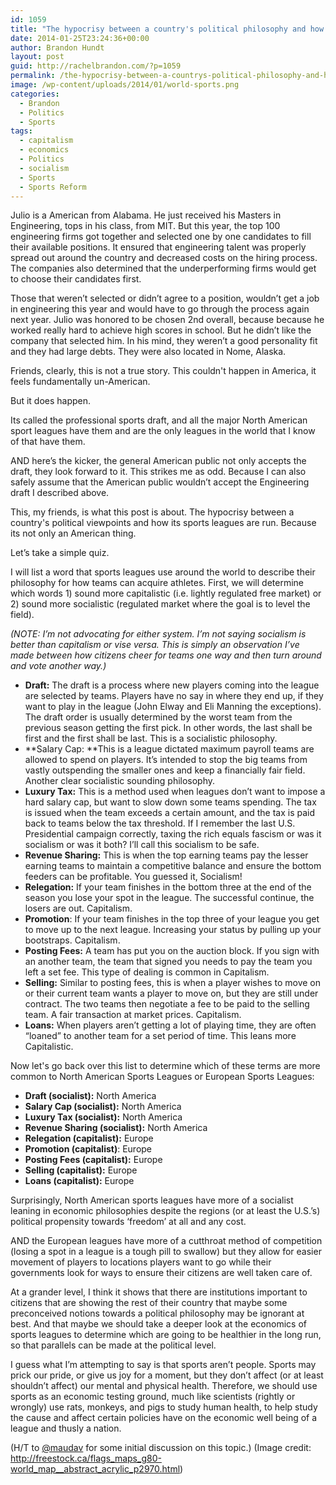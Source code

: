 ```yaml
---
id: 1059
title: "The hypocrisy between a country's political philosophy and how its sports leagues are run"
date: 2014-01-25T23:24:36+00:00
author: Brandon Hundt
layout: post
guid: http://rachelbrandon.com/?p=1059
permalink: /the-hypocrisy-between-a-countrys-political-philosophy-and-how-its-sports-leagues-are-run/
image: /wp-content/uploads/2014/01/world-sports.png
categories:
  - Brandon
  - Politics
  - Sports
tags:
  - capitalism
  - economics
  - Politics
  - socialism
  - Sports
  - Sports Reform
---
```

Julio is a American from Alabama. He just received his Masters in Engineering, tops in his class, from MIT. But this year, the top 100 engineering firms got together and selected one by one candidates to fill their available positions. It ensured that engineering talent was properly spread out around the country and decreased costs on the hiring process. The companies also determined that the underperforming firms would get to choose their candidates first.<!--more-->

Those that weren’t selected or didn’t agree to a position, wouldn’t get a job in engineering this year and would have to go through the process again next year. Julio was honored to be chosen 2nd overall, because because he worked really hard to achieve high scores in school. But he didn’t like the company that selected him. In his mind, they weren’t a good personality fit and they had large debts. They were also located in Nome, Alaska.

Friends, clearly, this is not a true story. This couldn't happen in America, it feels fundamentally un-American.

But it does happen.

Its called the professional sports draft, and all the major North American sport leagues have them and are the only leagues in the world that I know of that have them.

AND here’s the kicker, the general American public not only accepts the draft, they look forward to it. This strikes me as odd. Because I can also safely assume that the American public wouldn’t accept the Engineering draft I described above.

This, my friends, is what this post is about. The hypocrisy between a country's political viewpoints and how its sports leagues are run. Because its not only an American thing.

Let’s take a simple quiz.

I will list a word that sports leagues use around the world to describe their philosophy for how teams can acquire athletes. First, we will determine which words 1) sound more capitalistic (i.e. lightly regulated free market) or 2) sound more socialistic (regulated market where the goal is to level the field).

_(NOTE: I’m not advocating for either system. I’m not saying socialism is better than capitalism or vise versa. This is simply an observation I’ve made between how citizens cheer for teams one way and then turn around and vote another way.)_

  * **Draft:** The draft is a process where new players coming into the league are selected by teams. Players have no say in where they end up, if they want to play in the league (John Elway and Eli Manning the exceptions). The draft order is usually determined by the worst team from the previous season getting the first pick. In other words, the last shall be first and the first shall be last. This is a socialistic philosophy.
  * **Salary Cap: **This is a league dictated maximum payroll teams are allowed to spend on players. It’s intended to stop the big teams from vastly outspending the smaller ones and keep a financially fair field. Another clear socialistic sounding philosophy.
  * **Luxury Tax:** This is a method used when leagues don’t want to impose a hard salary cap, but want to slow down some teams spending. The tax is issued when the team exceeds a certain amount, and the tax is paid back to teams below the tax threshold. If I remember the last U.S. Presidential campaign correctly, taxing the rich equals fascism or was it socialism or was it both? I’ll call this socialism to be safe.
  * **Revenue Sharing:** This is when the top earning teams pay the lesser earning teams to maintain a competitive balance and ensure the bottom feeders can be profitable. You guessed it, Socialism!
  * **Relegation:** If your team finishes in the bottom three at the end of the season you lose your spot in the league. The successful continue, the losers are out. Capitalism.
  * **Promotion**: If your team finishes in the top three of your league you get to move up to the next league. Increasing your status by pulling up your bootstraps. Capitalism.
  * **Posting Fees:** A team has put you on the auction block. If you sign with an another team, the team that signed you needs to pay the team you left a set fee. This type of dealing is common in Capitalism.
  * **Selling:** Similar to posting fees, this is when a player wishes to move on or their current team wants a player to move on, but they are still under contract. The two teams then negotiate a fee to be paid to the selling team. A fair transaction at market prices. Capitalism.
  * **Loans:** When players aren’t getting a lot of playing time, they are often “loaned” to another team for a set period of time. This leans more Capitalistic.

Now let's go back over this list to determine which of these terms are more common to North American Sports Leagues or European Sports Leagues:

  * **Draft (socialist):** North America
  * **Salary Cap (socialist):** North America
  * **Luxury Tax (socialist):** North America
  * **Revenue Sharing (socialist):** North America
  * **Relegation (capitalist):** Europe
  * **Promotion (capitalist)**: Europe
  * **Posting Fees (capitalist):** Europe
  * **Selling (capitalist):** Europe
  * **Loans (capitalist):** Europe

Surprisingly, North American sports leagues have more of a socialist leaning in economic philosophies despite the regions (or at least the U.S.’s) political propensity towards ‘freedom’ at all and any cost.

AND the European leagues have more of a cutthroat method of competition (losing a spot in a league is a tough pill to swallow) but they allow for easier movement of players to locations players want to go while their governments look for ways to ensure their citizens are well taken care of.

At a grander level, I think it shows that there are institutions important to citizens that are showing the rest of their country that maybe some preconceived notions towards a political philosophy may be ignorant at best. And that maybe we should take a deeper look at the economics of sports leagues to determine which are going to be healthier in the long run, so that parallels can be made at the political level.

I guess what I’m attempting to say is that sports aren’t people. Sports may prick our pride, or give us joy for a moment, but they don’t affect (or at least shouldn’t affect) our mental and physical health. Therefore, we should use sports as an economic testing ground, much like scientists (rightly or wrongly) use rats, monkeys, and pigs to study human health, to help study the cause and affect certain policies have on the economic well being of a league and thusly a nation.

(H/T to <a href="mindofmaus.wordpress.com" rel="external">@maudav</a> for some initial discussion on this topic.) (Image credit: <a href="http://freestock.ca/flags_maps_g80-world_map__abstract_acrylic_p2970.html" rel="external">http://freestock.ca/flags_maps_g80-world_map__abstract_acrylic_p2970.html</a>)
